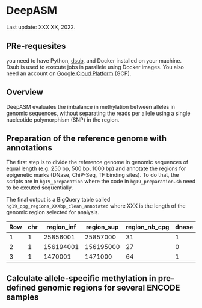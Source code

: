 # DeepASM

Last update: XXX XX, 2022.

## PRe-requesites

you need to have Python, [dsub](https://github.com/DataBiosphere/dsub), and Docker installed on your machine. Dsub is used to execute jobs in parallele using Docker images. You also need an account on [Google Cloud Platform](https://cloud.google.com/) (GCP).

## Overview

DeepASM evaluates the imbalance in methylation between alleles in genomic sequences, without separating the reads per allele using a single nucleotide polymorphism (SNP) in the region.


## Preparation of the reference genome with annotations

The first step is to divide the reference genome in genomic sequences of equal length (e.g. 250 bp, 500 bp, 1000 bp) and annotate the regions for epigenetic marks (DNase, ChiP-Seq, TF binding sites). To do that, the scripts are in `hg19_preparation` where the code in `hg19_preparation.sh` need to be excuted sequentially.

The final output is a BigQuery table called `hg19_cpg_regions_XXXbp_clean_annotated` where XXX is the length of the genomic region selected for analysis.

| Row |	chr	| region_inf | region_sup | region_nb_cpg | dnase | encode_ChiP_V2 | tf_motifs |
|-----|-----|------------|------------|---------------|-------|----------------|-----------|
| 1|1|25856001|25857000|31|1|0|1|
|2|1|156194001|156195000|27|0|0|1|
|3|1|1470001|1471000|64|1|0|1|


## Calculate allele-specific methylation in pre-defined genomic regions for several ENCODE samples


